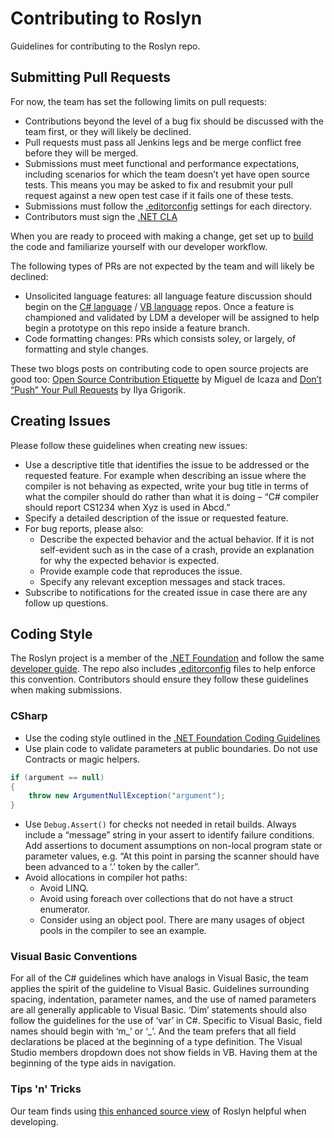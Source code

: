 # Contributing to Roslyn

Guidelines for contributing to the Roslyn repo.

## Submitting Pull Requests

For now, the team has set the following limits on pull requests:

- Contributions beyond the level of a bug fix should be discussed with the team first, or they will likely be declined.
- Pull requests must pass all Jenkins legs and be merge conflict free before they will be merged. 
- Submissions must meet functional and performance expectations, including scenarios for which the team doesn’t yet have open source tests. This means you may be asked to fix and resubmit your pull request against a new open test case if it fails one of these tests.
- Submissions must follow the [.editorconfig](http://editorconfig.org/) settings for each directory. 
- Contributors must sign the [.NET CLA](https://cla2.dotnetfoundation.org/)

When you are ready to proceed with making a change, get set up to [build](https://github.com/dotnet/roslyn/blob/master/docs/contributing/Building%2C%20Debugging%2C%20and%20Testing%20on%20Windows.md) the code and familiarize yourself with our developer workflow. 

The following types of PRs are not expected by the team and will likely be declined:

- Unsolicited language features: all language feature discussion should begin on the [C# language](https://github.com/dotnet/csharplang#discussion) / [VB language](https://github.com/dotnet/vblang) repos.  Once a feature is championed and validated by LDM a developer will be assigned to help begin a prototype on this repo inside a feature branch.
- Code formatting changes: PRs which consists soley, or largely, of formatting and style changes.

These two blogs posts on contributing code to open source projects are good too: [Open Source Contribution Etiquette](http://tirania.org/blog/archive/2010/Dec-31.html) by Miguel de Icaza and [Don’t “Push” Your Pull Requests](https://www.igvita.com/2011/12/19/dont-push-your-pull-requests/) by Ilya Grigorik.

## Creating Issues

Please follow these guidelines when creating new issues:

- Use a descriptive title that identifies the issue to be addressed or the requested feature. For example when describing an issue where the compiler is not behaving as expected, write your bug title in terms of what the compiler should do rather than what it is doing – “C# compiler should report CS1234 when Xyz is used in Abcd.”
- Specify a detailed description of the issue or requested feature.
- For bug reports, please also:
    - Describe the expected behavior and the actual behavior. If it is not self-evident such as in the case of a crash, provide an explanation for why the expected behavior is expected.
    - Provide example code that reproduces the issue.
    - Specify any relevant exception messages and stack traces.
- Subscribe to notifications for the created issue in case there are any follow up questions.

## Coding Style

The Roslyn project is a member of the [.NET Foundation](https://github.com/orgs/dotnet) and follow the same [developer guide](https://github.com/dotnet/corefx/blob/master/Documentation/coding-guidelines/coding-style.md).  The repo also includes [.editorconfig](http://editorconfig.org) files to help enforce this convention.  Contributors should ensure they follow these guidelines when making submissions.  

### CSharp

- Use the coding style outlined in the [.NET Foundation Coding Guidelines](https://github.com/dotnet/corefx/blob/master/Documentation/coding-guidelines/coding-style.md)
- Use plain code to validate parameters at public boundaries. Do not use Contracts or magic helpers.

```csharp
if (argument == null)
{
    throw new ArgumentNullException("argument");
}
```

- Use `Debug.Assert()` for checks not needed in retail builds. Always include a “message” string in your assert to identify failure conditions. Add assertions to document assumptions on non-local program state or parameter values, e.g. “At this point in parsing the scanner should have been advanced to a ‘.’ token by the caller”.
- Avoid allocations in compiler hot paths:
    - Avoid LINQ.
    - Avoid using foreach over collections that do not have a struct enumerator.
    - Consider using an object pool. There are many usages of object pools in the compiler to see an example.

### Visual Basic Conventions

For all of the C# guidelines which have analogs in Visual Basic, the team applies the spirit of the guideline to Visual Basic. Guidelines surrounding spacing, indentation, parameter names, and the use of named parameters are all generally applicable to Visual Basic. ‘Dim’ statements should also follow the guidelines for the use of ‘var’ in C#. Specific to Visual Basic, field names should begin with ‘m_’ or ‘_’. And the team prefers that all field declarations be placed at the beginning of a type definition. The Visual Studio members dropdown does not show fields in VB. Having them at the beginning of the type aids in navigation.

### Tips 'n' Tricks
Our team finds using [this enhanced source view](http://source.roslyn.io/) of Roslyn helpful when developing.